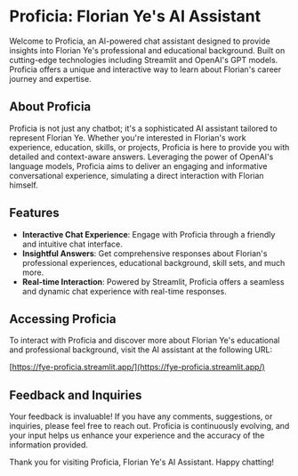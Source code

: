 # Proficia: Florian Ye's AI Assistant

Welcome to Proficia, an AI-powered chat assistant designed to provide insights into Florian Ye's professional and educational background. Built on cutting-edge technologies including Streamlit and OpenAI's GPT models. Proficia offers a unique and interactive way to learn about Florian's career journey and expertise.

## About Proficia

Proficia is not just any chatbot; it's a sophisticated AI assistant tailored to represent Florian Ye. Whether you're interested in Florian's work experience, education, skills, or projects, Proficia is here to provide you with detailed and context-aware answers. Leveraging the power of OpenAI's language models, Proficia aims to deliver an engaging and informative conversational experience, simulating a direct interaction with Florian himself.

## Features

- **Interactive Chat Experience**: Engage with Proficia through a friendly and intuitive chat interface.
- **Insightful Answers**: Get comprehensive responses about Florian's professional experiences, educational background, skill sets, and much more.
- **Real-time Interaction**: Powered by Streamlit, Proficia offers a seamless and dynamic chat experience with real-time responses.

## Accessing Proficia

To interact with Proficia and discover more about Florian Ye's educational and professional background, visit the AI assistant at the following URL:

[https://fye-proficia.streamlit.app/](https://fye-proficia.streamlit.app/)

## Feedback and Inquiries

Your feedback is invaluable! If you have any comments, suggestions, or inquiries, please feel free to reach out. Proficia is continuously evolving, and your input helps us enhance your experience and the accuracy of the information provided.

Thank you for visiting Proficia, Florian Ye's AI Assistant. Happy chatting!
